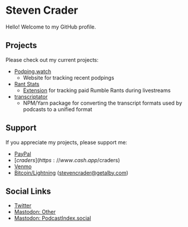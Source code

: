 # Steven Crader

Hello! Welcome to my GitHub profile.

## Projects

Please check out my current projects:

- [Podping.watch](https://podping.watch/)
  - Website for tracking recent podpings
- [Rant Stats](https://rantstats.com/)
  - [Extension](https://github.com/rantstats/rantstats-extension) for tracking paid Rumble Rants during livestreams
- [transcriptator](http://transcriptator.com/)
  - NPM/Yarn package for converting the transcript formats used by podcasts to a unified format


## Support

If you appreciate my projects, please support me:

- [PayPal](https://www.paypal.me/stevencrader)
- [$craders](https://www.cash.app/$craders)
- [Venmo](https://venmo.com/code?user_id=467277291978752568&created=1654152122)
- [Bitcoin/Lightning](https://getalby.com/stevencrader) (stevencrader@getalby.com)


## Social Links

- [Twitter](https://twitter.com/stevencrader)
- [Mastodon: Other](https://noagendasocial.com/@steven)
- [Mastodon: PodcastIndex.social](https://podcastindex.social/@steven)
